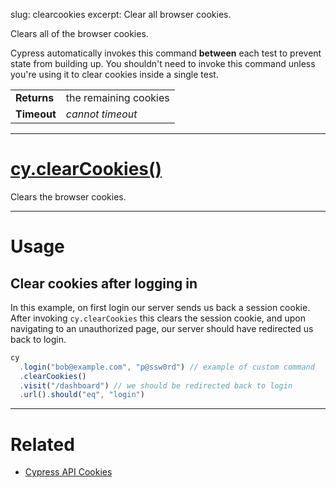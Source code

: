 slug: clearcookies
excerpt: Clear all browser cookies.

Clears all of the browser cookies.

Cypress automatically invokes this command **between** each test to prevent state from building up. You shouldn't need to invoke this command unless you're using it to clear cookies inside a single test.

| | |
|--- | --- |
| **Returns** | the remaining cookies |
| **Timeout** | *cannot timeout* |

***

# [cy.clearCookies()](#section-usage)

Clears the browser cookies.

***

# Usage

## Clear cookies after logging in

In this example, on first login our server sends us back a session cookie. After invoking `cy.clearCookies` this clears the session cookie, and upon navigating to an unauthorized page, our server should have redirected us back to login.

```javascript
cy
  .login("bob@example.com", "p@ssw0rd") // example of custom command
  .clearCookies()
  .visit("/dashboard") // we should be redirected back to login
  .url().should("eq", "login")
```

***

# Related

- [Cypress API Cookies](https://on.cypress.io/api/cookies)